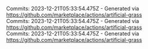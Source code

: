 Commits: 2023-12-21T05:33:54.475Z - Generated via https://github.com/marketplace/actions/artificial-grass
<br>
Commits: 2023-12-21T05:33:54.475Z - Generated via https://github.com/marketplace/actions/artificial-grass
<br>
Commits: 2023-12-21T05:33:54.475Z - Generated via https://github.com/marketplace/actions/artificial-grass
<br>
